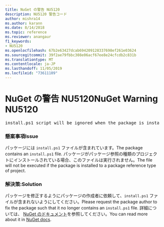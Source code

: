 ```yaml
---
title: NuGet の警告 NU5120
description: NU5120 警告コード
author: mishra14
ms.author: karann
ms.date: 8/14/2018
ms.topic: reference
ms.reviewer: anangaur
f1_keywords:
- NU5120
ms.openlocfilehash: 67b2e63427dcab694209128337698ef261e03624
ms.sourcegitcommit: 39f2ae79fbbc308e06acf67ee8e24cfcdb2c831b
ms.translationtype: MT
ms.contentlocale: ja-JP
ms.lasthandoff: 11/05/2019
ms.locfileid: "73611109"
---
```

# <a name="nuget-warning-nu5120"></a><span data-ttu-id="16246-103">NuGet の警告 NU5120</span><span class="sxs-lookup"><span data-stu-id="16246-103">NuGet Warning NU5120</span></span>
<pre>install.ps1 script will be ignored when the package is installed after the migration.</pre>

### <a name="issue"></a><span data-ttu-id="16246-104">懸案事項</span><span class="sxs-lookup"><span data-stu-id="16246-104">Issue</span></span>

<span data-ttu-id="16246-105">パッケージには `install.ps1` ファイルが含まれています。</span><span class="sxs-lookup"><span data-stu-id="16246-105">The package contains an `install.ps1` file.</span></span> <span data-ttu-id="16246-106">パッケージがパッケージ参照の種類のプロジェクトにインストールされている場合、このファイルは実行されません。</span><span class="sxs-lookup"><span data-stu-id="16246-106">The file will not be executed if the package is installed to a package reference type of project.</span></span>


### <a name="solution"></a><span data-ttu-id="16246-107">解決策:</span><span class="sxs-lookup"><span data-stu-id="16246-107">Solution</span></span>

<span data-ttu-id="16246-108">パッケージを修正するようにパッケージの作成者に依頼して、`install.ps1` ファイルが含まれないようにしてください。</span><span class="sxs-lookup"><span data-stu-id="16246-108">Please request the package author to fix the package such that it no longer contains an `install.ps1` file.</span></span> <span data-ttu-id="16246-109">詳細については、 [NuGet のドキュメント](https://docs.microsoft.com/nuget/consume-packages/migrate-packages-config-to-package-reference)を参照してください。</span><span class="sxs-lookup"><span data-stu-id="16246-109">You can read more about it in [NuGet docs](https://docs.microsoft.com/nuget/consume-packages/migrate-packages-config-to-package-reference).</span></span>

